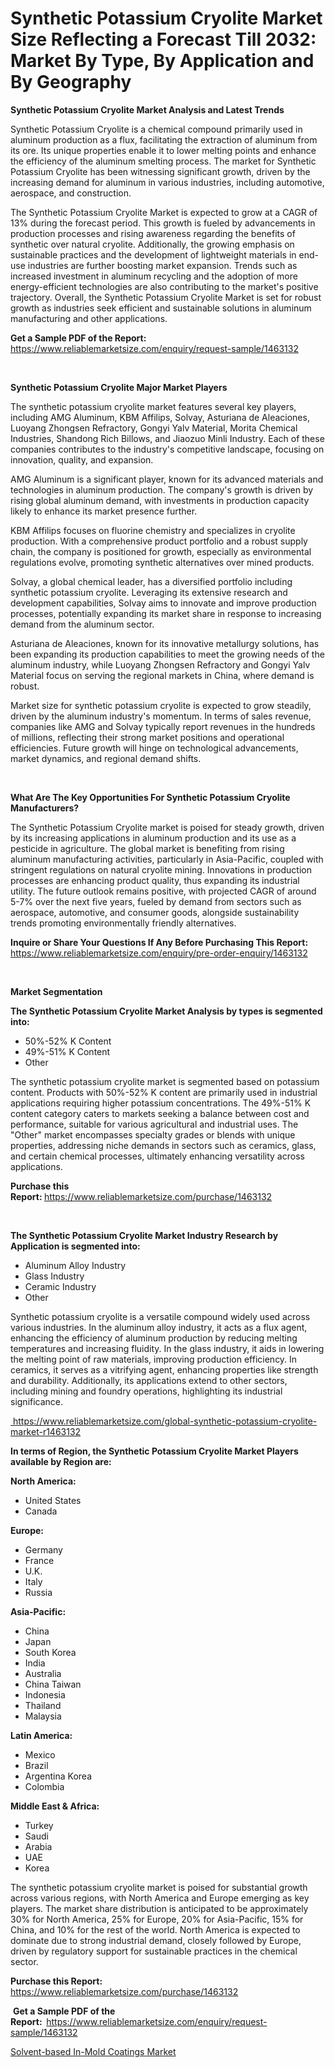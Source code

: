 <p><h1>Synthetic Potassium Cryolite Market Size Reflecting a Forecast Till 2032: Market By Type, By Application and By Geography</h1></p><p><strong>Synthetic Potassium Cryolite Market Analysis and Latest Trends</strong></p>
<p><p>Synthetic Potassium Cryolite is a chemical compound primarily used in aluminum production as a flux, facilitating the extraction of aluminum from its ore. Its unique properties enable it to lower melting points and enhance the efficiency of the aluminum smelting process. The market for Synthetic Potassium Cryolite has been witnessing significant growth, driven by the increasing demand for aluminum in various industries, including automotive, aerospace, and construction.</p><p>The Synthetic Potassium Cryolite Market is expected to grow at a CAGR of 13% during the forecast period. This growth is fueled by advancements in production processes and rising awareness regarding the benefits of synthetic over natural cryolite. Additionally, the growing emphasis on sustainable practices and the development of lightweight materials in end-use industries are further boosting market expansion. Trends such as increased investment in aluminum recycling and the adoption of more energy-efficient technologies are also contributing to the market's positive trajectory. Overall, the Synthetic Potassium Cryolite Market is set for robust growth as industries seek efficient and sustainable solutions in aluminum manufacturing and other applications.</p></p>
<p><strong>Get a Sample PDF of the Report:&nbsp;</strong> <a href="https://www.reliablemarketsize.com/enquiry/request-sample/1463132?utm_campaign=2442&utm_medium=2&utm_source=Github&utm_content=ia&utm_term=03042025&utm_id=synthetic-potassium-cryolite">https://www.reliablemarketsize.com/enquiry/request-sample/1463132</a></p>
<p>&nbsp;</p>
<p><strong>Synthetic Potassium Cryolite Major Market Players</strong></p>
<p><p>The synthetic potassium cryolite market features several key players, including AMG Aluminum, KBM Affilips, Solvay, Asturiana de Aleaciones, Luoyang Zhongsen Refractory, Gongyi Yalv Material, Morita Chemical Industries, Shandong Rich Billows, and Jiaozuo Minli Industry. Each of these companies contributes to the industry's competitive landscape, focusing on innovation, quality, and expansion.</p><p>AMG Aluminum is a significant player, known for its advanced materials and technologies in aluminum production. The company's growth is driven by rising global aluminum demand, with investments in production capacity likely to enhance its market presence further.</p><p>KBM Affilips focuses on fluorine chemistry and specializes in cryolite production. With a comprehensive product portfolio and a robust supply chain, the company is positioned for growth, especially as environmental regulations evolve, promoting synthetic alternatives over mined products.</p><p>Solvay, a global chemical leader, has a diversified portfolio including synthetic potassium cryolite. Leveraging its extensive research and development capabilities, Solvay aims to innovate and improve production processes, potentially expanding its market share in response to increasing demand from the aluminum sector.</p><p>Asturiana de Aleaciones, known for its innovative metallurgy solutions, has been expanding its production capabilities to meet the growing needs of the aluminum industry, while Luoyang Zhongsen Refractory and Gongyi Yalv Material focus on serving the regional markets in China, where demand is robust.</p><p>Market size for synthetic potassium cryolite is expected to grow steadily, driven by the aluminum industry's momentum. In terms of sales revenue, companies like AMG and Solvay typically report revenues in the hundreds of millions, reflecting their strong market positions and operational efficiencies. Future growth will hinge on technological advancements, market dynamics, and regional demand shifts.</p></p>
<p>&nbsp;</p>
<p><strong>What Are The Key Opportunities For Synthetic Potassium Cryolite Manufacturers?</strong></p>
<p><p>The Synthetic Potassium Cryolite market is poised for steady growth, driven by its increasing applications in aluminum production and its use as a pesticide in agriculture. The global market is benefiting from rising aluminum manufacturing activities, particularly in Asia-Pacific, coupled with stringent regulations on natural cryolite mining. Innovations in production processes are enhancing product quality, thus expanding its industrial utility. The future outlook remains positive, with projected CAGR of around 5-7% over the next five years, fueled by demand from sectors such as aerospace, automotive, and consumer goods, alongside sustainability trends promoting environmentally friendly alternatives.</p></p>
<p><strong>Inquire or Share Your Questions If Any Before Purchasing This Report:</strong> <a href="https://www.reliablemarketsize.com/enquiry/pre-order-enquiry/1463132?utm_campaign=2442&utm_medium=2&utm_source=Github&utm_content=ia&utm_term=03042025&utm_id=synthetic-potassium-cryolite">https://www.reliablemarketsize.com/enquiry/pre-order-enquiry/1463132</a></p>
<p>&nbsp;</p>
<p><strong>Market Segmentation</strong></p>
<p><strong>The Synthetic Potassium Cryolite Market Analysis by types is segmented into:</strong></p>
<p><ul><li>50%-52% K Content</li><li>49%-51% K Content</li><li>Other</li></ul></p>
<p><p>The synthetic potassium cryolite market is segmented based on potassium content. Products with 50%-52% K content are primarily used in industrial applications requiring higher potassium concentrations. The 49%-51% K content category caters to markets seeking a balance between cost and performance, suitable for various agricultural and industrial uses. The "Other" market encompasses specialty grades or blends with unique properties, addressing niche demands in sectors such as ceramics, glass, and certain chemical processes, ultimately enhancing versatility across applications.</p></p>
<p><strong>Purchase this Report:&nbsp;</strong><a href="https://www.reliablemarketsize.com/purchase/1463132?utm_campaign=2442&utm_medium=2&utm_source=Github&utm_content=ia&utm_term=03042025&utm_id=synthetic-potassium-cryolite">https://www.reliablemarketsize.com/purchase/1463132</a></p>
<p>&nbsp;</p>
<p><strong>The Synthetic Potassium Cryolite Market Industry Research by Application is segmented into:</strong></p>
<p><ul><li>Aluminum Alloy Industry</li><li>Glass Industry</li><li>Ceramic Industry</li><li>Other</li></ul></p>
<p><p>Synthetic potassium cryolite is a versatile compound widely used across various industries. In the aluminum alloy industry, it acts as a flux agent, enhancing the efficiency of aluminum production by reducing melting temperatures and increasing fluidity. In the glass industry, it aids in lowering the melting point of raw materials, improving production efficiency. In ceramics, it serves as a vitrifying agent, enhancing properties like strength and durability. Additionally, its applications extend to other sectors, including mining and foundry operations, highlighting its industrial significance.</p></p>
<p><a href="https://www.reliablemarketsize.com/global-synthetic-potassium-cryolite-market-r1463132?utm_campaign=2442&utm_medium=2&utm_source=Github&utm_content=ia&utm_term=03042025&utm_id=synthetic-potassium-cryolite">&nbsp;https://www.reliablemarketsize.com/global-synthetic-potassium-cryolite-market-r1463132</a></p>
<p><strong>In terms of Region, the Synthetic Potassium Cryolite Market Players available by Region are:</strong></p>
<p>
    <p> <strong> North America: </strong>
        <ul>
            <li>United States</li>
            <li>Canada</li>
        </ul>
        </p> 
    <p> <strong> Europe: </strong>
        <ul>
            <li>Germany</li>
            <li>France</li>
            <li>U.K.</li>
            <li>Italy</li>
            <li>Russia</li>
        </ul>
        </p> 
    <p> <strong> Asia-Pacific: </strong>
        <ul>
            <li>China</li>
            <li>Japan</li>
            <li>South Korea</li>
            <li>India</li>
            <li>Australia</li>
            <li>China Taiwan</li>
            <li>Indonesia</li>
            <li>Thailand</li>
            <li>Malaysia</li>
        </ul>
        </p> 
    <p> <strong> Latin America: </strong>
        <ul>
            <li>Mexico</li>
            <li>Brazil</li>
            <li>Argentina Korea</li>
            <li>Colombia</li>
        </ul>
        </p> 
    <p> <strong> Middle East & Africa: </strong>
        <ul>
            <li>Turkey</li>
            <li>Saudi</li>
            <li>Arabia</li>
            <li>UAE</li>
            <li>Korea</li>
        </ul>
    </p>
    </p>
<p><p>The synthetic potassium cryolite market is poised for substantial growth across various regions, with North America and Europe emerging as key players. The market share distribution is anticipated to be approximately 30% for North America, 25% for Europe, 20% for Asia-Pacific, 15% for China, and 10% for the rest of the world. North America is expected to dominate due to strong industrial demand, closely followed by Europe, driven by regulatory support for sustainable practices in the chemical sector.</p></p>
<p><strong>Purchase this Report: </strong><a href="https://www.reliablemarketsize.com/purchase/1463132?utm_campaign=2442&utm_medium=2&utm_source=Github&utm_content=ia&utm_term=03042025&utm_id=synthetic-potassium-cryolite">https://www.reliablemarketsize.com/purchase/1463132</a></p>
<p>&nbsp;<strong>Get a Sample PDF of the Report:&nbsp;&nbsp;</strong><a href="https://www.reliablemarketsize.com/enquiry/request-sample/1463132?utm_campaign=2442&utm_medium=2&utm_source=Github&utm_content=ia&utm_term=03042025&utm_id=synthetic-potassium-cryolite">https://www.reliablemarketsize.com/enquiry/request-sample/1463132</a></p>
<p><strong></strong></p>
<p><p><a href="https://github.com/NargisHussain432/Market-Research-Report-List-2/blob/main/solvent-based-in-mold-coatings-market.md?utm_campaign=2442&utm_medium=2&utm_source=Github&utm_content=ia&utm_term=03042025&utm_id=synthetic-potassium-cryolite">Solvent-based In-Mold Coatings Market</a></p></p>